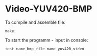 # Video-YUV420-BMP

To compile and assemble file:
```
make
```

To start the programm - input in console:
```
test name_bmp_file name_yuv420_video
```
